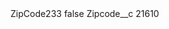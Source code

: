 <?xml version="1.0" encoding="UTF-8"?>
<CustomMetadata xmlns="http://soap.sforce.com/2006/04/metadata" xmlns:xsi="http://www.w3.org/2001/XMLSchema-instance" xmlns:xsd="http://www.w3.org/2001/XMLSchema">
    <label>ZipCode233</label>
    <protected>false</protected>
    <values>
        <field>Zipcode__c</field>
        <value xsi:type="xsd:string">21610</value>
    </values>
</CustomMetadata>
